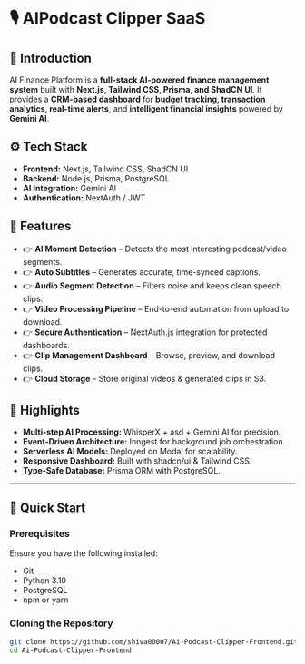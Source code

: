 # 🎙️ AIPodcast Clipper SaaS 



## 🤖 Introduction  
AI Finance Platform is a **full-stack AI-powered finance management system** built with **Next.js, Tailwind CSS, Prisma, and ShadCN UI**. It provides a **CRM-based dashboard** for **budget tracking, transaction analytics, real-time alerts**, and **intelligent financial insights** powered by **Gemini AI**.  

## ⚙️ Tech Stack  
- **Frontend:** Next.js, Tailwind CSS, ShadCN UI  
- **Backend:** Node.js, Prisma, PostgreSQL  
- **AI Integration:** Gemini AI  
- **Authentication:** NextAuth / JWT  


## 🔋 Features  
- 👉 **AI Moment Detection** – Detects the most interesting podcast/video segments.
- 👉 **Auto Subtitles** – Generates accurate, time-synced captions.
- 👉 **Audio Segment Detection** – Filters noise and keeps clean speech clips.
- 👉 **Video Processing Pipeline** – End-to-end automation from upload to download.
- 👉 **Secure Authentication** – NextAuth.js integration for protected dashboards.
- 👉 **Clip Management Dashboard** – Browse, preview, and download clips.
- 👉 **Cloud Storage** – Store original videos & generated clips in S3.

## 🌟 Highlights  
- **Multi-step AI Processing:** WhisperX + asd + Gemini AI for precision.  
- **Event-Driven Architecture:** Inngest for background job orchestration.
- **Serverless AI Models:** Deployed on Modal for scalability.
- **Responsive Dashboard:** Built with shadcn/ui & Tailwind CSS.
- **Type-Safe Database:** Prisma ORM with PostgreSQL.  

---

## 🚀 Quick Start  

### Prerequisites  
Ensure you have the following installed:  
- Git  
- Python 3.10
- PostgreSQL
- npm or yarn  

### Cloning the Repository  
```bash
git clone https://github.com/shiva00007/Ai-Podcast-Clipper-Frontend.git
cd Ai-Podcast-Clipper-Frontend
```
